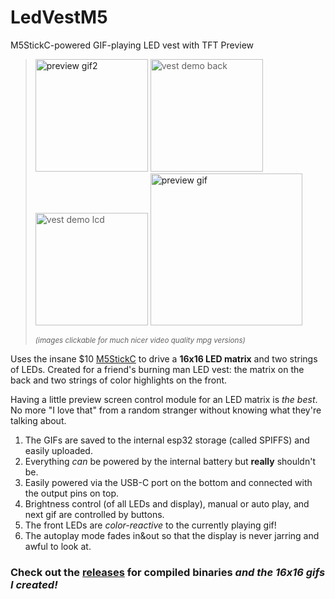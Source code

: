# LedVestM5
M5StickC-powered GIF-playing LED vest with TFT Preview

> [<img alt="preview gif2" src="https://thumbs.gfycat.com/VelvetyMediocreIrishwaterspaniel-size_restricted.gif" width="180" />](https://gfycat.com/VelvetyMediocreIrishwaterspaniel)
> <img alt="vest demo back" src="https://user-images.githubusercontent.com/326829/85434551-10eeba00-b53b-11ea-878d-2a63c2c5402f.jpg" width="180" />
> <img alt="vest demo lcd" src="https://user-images.githubusercontent.com/326829/85434554-12b87d80-b53b-11ea-952d-a08c20d63c29.jpg" width="180" />
> [<img alt="preview gif" src="https://thumbs.gfycat.com/HugeCarefulAldabratortoise-size_restricted.gif" height="243" />](https://gfycat.com/hugecarefulaldabratortoise)
>
> <sub>_(images clickable for much nicer video quality mpg versions)_</sub>

Uses the insane $10 [M5StickC](https://m5stack.com/products/stick-c) to drive a **16x16 LED matrix** and two strings of LEDs. 
Created for a friend's burning man LED vest: the matrix on the back and two strings of color highlights on the front.

Having a little preview screen control module for an LED matrix is _the best_. No more "I love that" from a random stranger without knowing what they're talking about.

1. The GIFs are saved to the internal esp32 storage (called SPIFFS) and easily uploaded. 
1. Everything _can_ be powered by the internal battery but **really** shouldn't be. 
1. Easily powered via the USB-C port on the bottom and connected with the output pins on top.
1. Brightness control (of all LEDs and display), manual or auto play, and next gif are controlled by buttons.
1. The front LEDs are _color-reactive_ to the currently playing gif!
1. The autoplay mode fades in&out so that the display is never jarring and awful to look at.

### Check out the [releases](https://github.com/t413/LedVestM5/releases) for compiled binaries **_and the 16x16 gifs I created!_**
